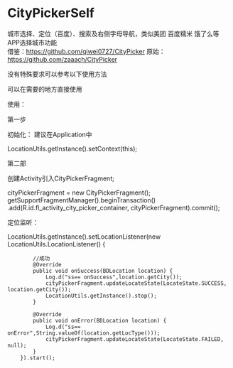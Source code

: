 # CityPickerSelf
城市选择、定位（百度）、搜索及右侧字母导航，类似美团 百度糯米 饿了么等APP选择城市功能    
借鉴：https://github.com/qiwei0727/CityPicker 原始：https://github.com/zaaach/CityPicker

没有特殊要求可以参考以下使用方法

可以在需要的地方直接使用

使用：

第一步
 
  初始化：  建议在Application中
  
  LocationUtils.getInstance().setContext(this);
  
第二部
  
  创建Activity引入CityPickerFragment;

 cityPickerFragment = new CityPickerFragment();
 getSupportFragmentManager().beginTransaction()
          .add(R.id.fl_activity_city_picker_container, cityPickerFragment).commit();
  
  定位监听：
  
  LocationUtils.getInstance().setLocationListener(new LocationUtils.LocationListener() {
        
            //成功
            @Override
            public void onSuccess(BDLocation location) {
                Log.d("ss== onSuccess",location.getCity());
                cityPickerFragment.updateLocateState(LocateState.SUCCESS, location.getCity());
                LocationUtils.getInstance().stop();
            }
            
            @Override
            public void onError(BDLocation location) {
                Log.d("ss== onError",String.valueOf(location.getLocType()));
                cityPickerFragment.updateLocateState(LocateState.FAILED, null);
            }
        }).start();
